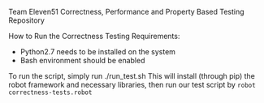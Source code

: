 Team Eleven51 Correctness, Performance and Property Based Testing Repository

How to Run the Correctness Testing
Requirements:
* Python2.7 needs to be installed on the system
* Bash environment should be enabled
         
To run the script, simply run ./run_test.sh
This will install (through pip) the robot framework and necessary libraries, then run our test script by `robot correctness-tests.robot`
